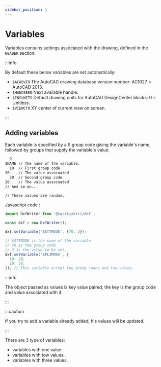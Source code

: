 ```yaml
---
sidebar_position: 1
---
```


# Variables

Variables contains settings associated with the drawing, defined in the `HEADER` section.

:::info

By default these below variables are set automatically:

- `$ACADVER` The AutoCAD drawing database version number: AC1027 = AutoCAD 2013.
- `$HANDSEED` Next available handle.
- `$INSUNITS` Default drawing units for AutoCAD DesignCenter blocks: 0 = Unitless.
- `$VIEWCTR` XY center of current view on screen.

:::

## Adding variables

Each variable is specified by a 9 group code giving the variable's name, followed by groups that supply the variable's value:

```txt
  9
$NAME // The name of the variable.
  10  // First group code
20    // The value assocoated
  20  // Second group code
20    // The value assocoated
// And so on...

// These values are random.
```

Javascript code :

```js
import DxfWriter from '@tarikjabiri/dxf';

const dxf = new DxfWriter();

dxf.setVariable('$ATTMODE', {70: 2});

// $ATTMODE is the name of the variable
// 70 is the group code
// 2 is the value to be set.
dxf.setVariable('$PLIMMAX', {
  10: 20,
  20: 30,
}); // This variable accept tow group codes and tow values
```

:::info

The object passed as values is key value paired, the key is the group code and value associated with it.

:::

:::caution

If you try to add a variable already added, his values will be updated.

:::

There are 3 type of variables:

- variables with one value.
- variables with tow values.
- variables with three values.
